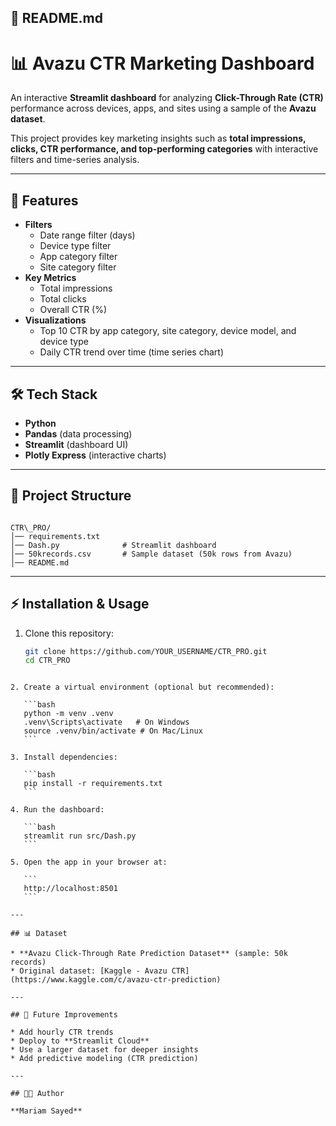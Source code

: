 ## 📄 README.md


# 📊 Avazu CTR Marketing Dashboard

An interactive **Streamlit dashboard** for analyzing **Click-Through Rate (CTR)** performance across devices, apps, and sites using a sample of the **Avazu dataset**.

This project provides key marketing insights such as **total impressions, clicks, CTR performance, and top-performing categories** with interactive filters and time-series analysis.

---

## 🚀 Features
- **Filters**
  - Date range filter (days)
  - Device type filter
  - App category filter
  - Site category filter
- **Key Metrics**
  - Total impressions
  - Total clicks
  - Overall CTR (%)
- **Visualizations**
  - Top 10 CTR by app category, site category, device model, and device type
  - Daily CTR trend over time (time series chart)

---

## 🛠 Tech Stack
- **Python**
- **Pandas** (data processing)
- **Streamlit** (dashboard UI)
- **Plotly Express** (interactive charts)

---

## 📂 Project Structure
```

CTR\_PRO/
│── requirements.txt
│── Dash.py              # Streamlit dashboard
│── 50krecords.csv       # Sample dataset (50k rows from Avazu)
│── README.md

````

---

## ⚡ Installation & Usage

1. Clone this repository:
   ```bash
   git clone https://github.com/YOUR_USERNAME/CTR_PRO.git
   cd CTR_PRO
````

2. Create a virtual environment (optional but recommended):

   ```bash
   python -m venv .venv
   .venv\Scripts\activate   # On Windows
   source .venv/bin/activate # On Mac/Linux
   ```

3. Install dependencies:

   ```bash
   pip install -r requirements.txt
   ```

4. Run the dashboard:

   ```bash
   streamlit run src/Dash.py
   ```

5. Open the app in your browser at:

   ```
   http://localhost:8501
   ```

---

## 📊 Dataset

* **Avazu Click-Through Rate Prediction Dataset** (sample: 50k records)
* Original dataset: [Kaggle - Avazu CTR](https://www.kaggle.com/c/avazu-ctr-prediction)

---

## 🔮 Future Improvements

* Add hourly CTR trends
* Deploy to **Streamlit Cloud**
* Use a larger dataset for deeper insights
* Add predictive modeling (CTR prediction)

---

## 👩‍💻 Author

**Mariam Sayed**
